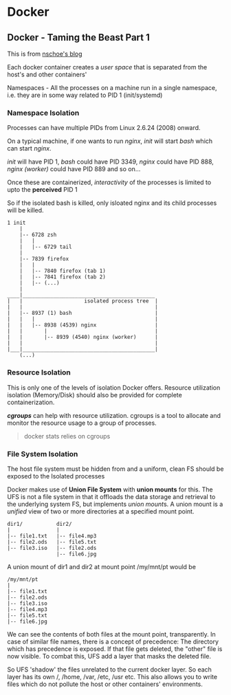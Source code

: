 # Docker 

## Docker - Taming the Beast Part 1

This is from [nschoe's  blog](https://nschoe.com/articles/2016-05-26-Docker-Taming-the-Beast-Part-1.html)

Each docker container creates a  *user space* that is separated from the host's and other containers' 

Namespaces - All the processes on a machine run in a single namespace, i.e. they are in some way related to PID 1 (init/systemd)

### Namespace Isolation
Processes can have multiple PIDs from Linux 2.6.24 (2008) onward.

On a typical machine, if one wants to run *nginx*, *init* will start *bash* which can start *nginx*.

*init* will have PID 1, *bash* could have PID 3349, *nginx* could have PID 888, *nginx (worker)* could have PID 889 and so on...

Once these are containerized, *interactivity* of the processes is limited to upto the **perceived** PID 1

So if the isolated bash is killed, only isloated nginx and its child processes will be killed.


```
1 init
    |
    |-- 6728 zsh
    |   |
    |   |-- 6729 tail
    |
    |-- 7839 firefox
    |   |
    |   |-- 7840 firefox (tab 1)
    |   |-- 7841 firefox (tab 2)
    |   |-- (...)
    |
____|___________________________________________
|   |                    isolated process tree  |
|   |                                           |
|   |-- 8937 (1) bash                           |
|   |   |                                       |
|   |   |-- 8938 (4539) nginx                   |
|   |       |                                   |
|   |       |-- 8939 (4540) nginx (worker)      |
|   |                                           |
|___|___________________________________________|
    (...)
```

### Resource Isolation
This is only one  of the levels of isolation Docker offers. Resource utilization isolation (Memory/Disk) should also be provided for complete containerization.

***cgroups*** can help with resource utilization. cgroups is a tool to allocate and monitor the resource usage to a group of processes.
> docker stats relies on cgroups

### File System Isolation

The host file system must be hidden from and a uniform, clean FS should be exposed to the Isolated processes


Docker makes use of **Union File System** with **union mounts** for this. The UFS is not a file system in that it offloads the data storage and retrieval to the underlying system FS, but implements *union mount*s. A union mount is a *unified* view of two or more directories at a specified mount point.

```
dir1/           dir2/
|               |
|-- file1.txt   |-- file4.mp3
|-- file2.ods   |-- file5.txt
|-- file3.iso   |-- file2.ods
                |-- file6.jpg
```

A union mount of dir1 and dir2 at mount point /my/mnt/pt would be 

```
/my/mnt/pt
|
|-- file1.txt
|-- file2.ods
|-- file3.iso
|-- file4.mp3
|-- file5.txt
|-- file6.jpg
```

We can see the contents of both files at the mount point, transparently. In case of similar file names, there is a concept of precedence: The directory which has precedence is exposed. If that file gets deleted, the "other" file is now visible. To combat this, UFS add a layer that masks the deleted file.

So UFS 'shadow' the files unrelated to the current docker layer. So each layer has its own /, /home, /var, /etc, /usr etc. This also allows you to write files which do not pollute the host or other containers' environments.
